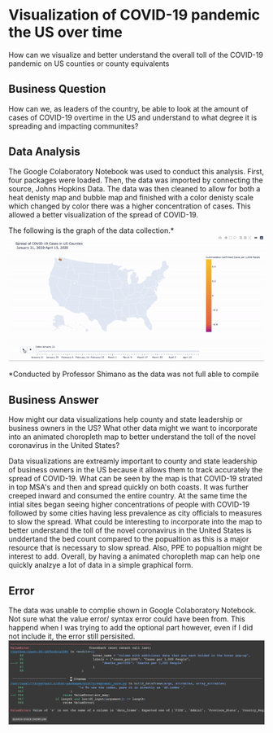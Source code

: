 # Visualization of COVID-19 pandemic the US over time

How can we visualize and better understand the overall toll of the COVID-19 pandemic on US counties or county equivalents

## Business Question 
How can we, as leaders of the country, be able to look at the amount of cases of COVID-19 overtime in the US and understand to what degree it is spreading and impacting communites?

## Data Analysis
The Google Colaboratory Notebook was used to conduct this analysis. First, four packages were loaded. Then, the data was imported by connecting the source, Johns Hopkins Data. The data was then cleaned to allow for both a heat denisty map and bubble map and finished with a color denisty scale which changed by color there was a higher concentration of cases. This allowed a better visualization of the spread of COVID-19. 

The following is the graph of the data collection.*
![](profssor_shimano_map.gif)


*Conducted by Professor Shimano as the data was not full able to compile 

## Business Answer 
How might our data visualizations help county and state leadership or business owners in the US? What other data might we want to incorporate into an animated choropleth map to better understand the toll of the novel coronavirus in the United States?

Data visualizations are extreamly important to county and state leadership of business owners in the US because it allows them to track accurately the spread of COVID-19. What can be seen by the map is that COVID-19 strated in top MSA's and then and spread quickly on both coasts. It was further creeped inward and consumed the entire country. At the same time the intial sites began seeing higher concentrations of people with COVID-19 followed by some cities having less prevalence as city officials to measures to slow the spread. What could be interesting to incorporate into the map to better understand the toll of the novel coronavirus in the United States is unddertand the bed count compared to the popualtion as this is a major resource that is necessary to slow spread. Also, PPE to popualtion might be interest to add. Overall, by having a animated choropleth map can help one quickly analzye a lot of data in a simple graphical form. 


## Error
The data was unable to complie shown in Google Colaboratory Notebook. Not sure what the value error/ syntax error could have been from. This happend when I was trying to add the optional part however, even if I did not include it, the error still persisited. 
![](compile_error.png)



